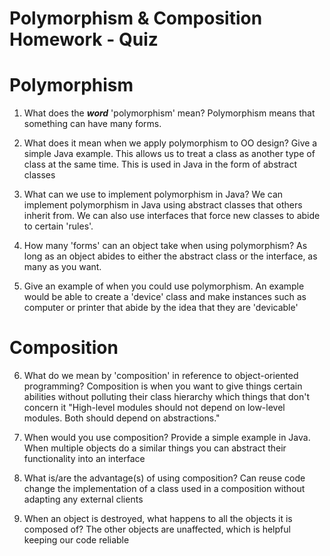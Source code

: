 # Polymorphism & Composition Homework - Quiz

# Polymorphism

1. What does the ___word___ 'polymorphism' mean?
Polymorphism means that something can have many forms.

2. What does it mean when we apply polymorphism to OO design? Give a simple Java example.
This allows us to treat a class as another type of class at the same time. This is used in Java
in the form of abstract classes

3. What can we use to implement polymorphism in Java?
We can implement polymorphism in Java using abstract classes that others inherit from.
We can also use interfaces that force new classes to abide to certain 'rules'.

4. How many 'forms' can an object take when using polymorphism?
As long as an object abides to either the abstract class or the interface, as many as you want.

5. Give an example of when you could use polymorphism.
An example would be able to create a 'device' class and make instances such as computer or printer
that abide by the idea that they are 'devicable'


# Composition

6. What do we mean by 'composition' in reference to object-oriented programming?
Composition is when you want to give things certain abilities without polluting their class hierarchy which things that don't concern it
"High-level modules should not depend on low-level modules. Both should depend on abstractions."

7. When would you use composition? Provide a simple example in Java.
When multiple objects do a similar things you can abstract their functionality into an interface

8. What is/are the advantage(s) of using composition?
Can reuse code
change the implementation of a class used in a composition without adapting any external clients

9. When an object is destroyed, what happens to all the objects it is composed of?
The other objects are unaffected, which is helpful keeping our code reliable
